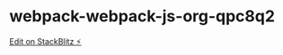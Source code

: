 # webpack-webpack-js-org-qpc8q2

[Edit on StackBlitz ⚡️](https://stackblitz.com/edit/webpack-webpack-js-org-qpc8q2)